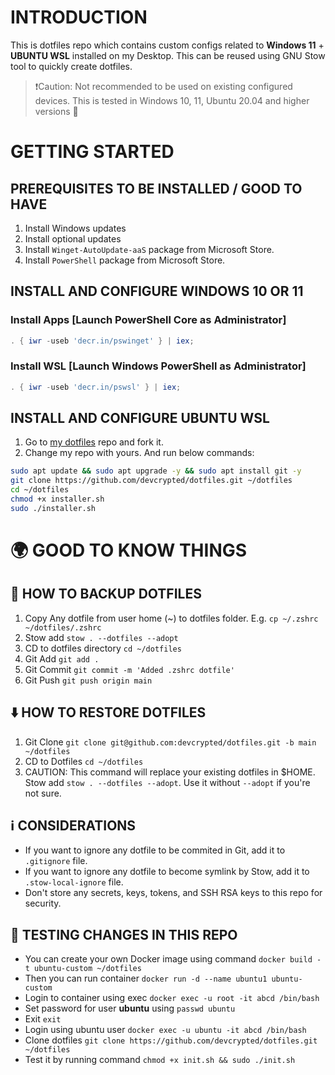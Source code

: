 # INTRODUCTION

This is dotfiles repo which contains custom configs related to **Windows 11** + **UBUNTU WSL** installed on my Desktop. This can be reused using GNU Stow tool to quickly create dotfiles.

> ❗Caution: Not recommended to be used on existing configured devices. This is tested in Windows 10, 11, Ubuntu 20.04 and higher versions 🙌

<!-- markdownlint-disable MD025 -->
# GETTING STARTED

## PREREQUISITES TO BE INSTALLED / GOOD TO HAVE

1. Install Windows updates
2. Install optional updates
3. Install `Winget-AutoUpdate-aaS` package from Microsoft Store.
4. Install `PowerShell` package from Microsoft Store.

## INSTALL AND CONFIGURE WINDOWS 10 OR 11

### Install Apps **[Launch PowerShell Core as Administrator]**

```powershell
. { iwr -useb 'decr.in/pswinget' } | iex;

```

### Install WSL **[Launch Windows PowerShell as Administrator]**

```powershell
. { iwr -useb 'decr.in/pswsl' } | iex;

```

## INSTALL AND CONFIGURE UBUNTU WSL

1. Go to [my dotfiles](https://github.com/devcrypted/dotfiles.git) repo and fork it.
2. Change my repo with yours. And run below commands:

```bash
sudo apt update && sudo apt upgrade -y && sudo apt install git -y
git clone https://github.com/devcrypted/dotfiles.git ~/dotfiles
cd ~/dotfiles
chmod +x installer.sh
sudo ./installer.sh

```

# 🌍 GOOD TO KNOW THINGS

## 🔁 HOW TO BACKUP DOTFILES

1. Copy Any dotfile from user home (~) to dotfiles folder. E.g. `cp ~/.zshrc ~/dotfiles/.zshrc`
2. Stow add `stow . --dotfiles --adopt`
3. CD to dotfiles directory `cd ~/dotfiles`
4. Git Add `git add .`
5. Git Commit `git commit -m 'Added .zshrc dotfile'`
6. Git Push `git push origin main`

## ⬇️ HOW TO RESTORE DOTFILES

1. Git Clone `git clone git@github.com:devcrypted/dotfiles.git -b main ~/dotfiles`
2. CD to Dotfiles `cd ~/dotfiles`
3. CAUTION: This command will replace your existing dotfiles in $HOME. Stow add `stow . --dotfiles --adopt`. Use it without `--adopt` if you're not sure.

## ℹ️ CONSIDERATIONS

- If you want to ignore any dotfile to be commited in Git, add it to `.gitignore` file.
- If you want to ignore any dotfile to become symlink by Stow, add it to `.stow-local-ignore` file.
- Don't store any secrets, keys, tokens, and SSH RSA keys to this repo for security.

## 🧪 TESTING CHANGES IN THIS REPO

- You can create your own Docker image using command `docker build -t ubuntu-custom ~/dotfiles`
- Then you can run container `docker run -d --name ubuntu1 ubuntu-custom`
- Login to container using exec `docker exec -u root -it abcd /bin/bash`
- Set password for user **ubuntu** using `passwd ubuntu`
- Exit `exit`
- Login using ubuntu user `docker exec -u ubuntu -it abcd /bin/bash`
- Clone dotfiles `git clone https://github.com/devcrypted/dotfiles.git ~/dotfiles`
- Test it by running command `chmod +x init.sh && sudo ./init.sh`

